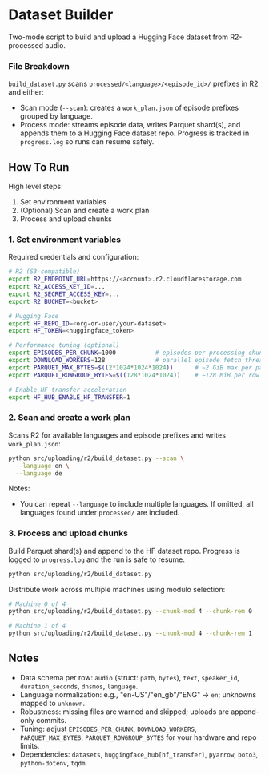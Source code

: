 # Dataset Builder

Two-mode script to build and upload a Hugging Face dataset from R2-processed audio.

### File Breakdown

`build_dataset.py` scans `processed/<language>/<episode_id>/` prefixes in R2 and either:

- Scan mode (`--scan`): creates a `work_plan.json` of episode prefixes grouped by language.
- Process mode: streams episode data, writes Parquet shard(s), and appends them to a Hugging Face dataset repo. Progress is tracked in `progress.log` so runs can resume safely.

## How To Run

High level steps:
1. Set environment variables
2. (Optional) Scan and create a work plan
3. Process and upload chunks

### 1. Set environment variables

Required credentials and configuration:
```bash
# R2 (S3-compatible)
export R2_ENDPOINT_URL=https://<account>.r2.cloudflarestorage.com
export R2_ACCESS_KEY_ID=...
export R2_SECRET_ACCESS_KEY=...
export R2_BUCKET=<bucket>

# Hugging Face
export HF_REPO_ID=<org-or-user/your-dataset>
export HF_TOKEN=<huggingface_token>

# Performance tuning (optional)
export EPISODES_PER_CHUNK=1000           # episodes per processing chunk
export DOWNLOAD_WORKERS=128              # parallel episode fetch threads
export PARQUET_MAX_BYTES=$((2*1024*1024*1024))      # ~2 GiB max per parquet
export PARQUET_ROWGROUP_BYTES=$((128*1024*1024))    # ~128 MiB per row group

# Enable HF transfer acceleration
export HF_HUB_ENABLE_HF_TRANSFER=1
```

### 2. Scan and create a work plan

Scans R2 for available languages and episode prefixes and writes `work_plan.json`:
```bash
python src/uploading/r2/build_dataset.py --scan \
  --language en \
  --language de
```
Notes:
- You can repeat `--language` to include multiple languages. If omitted, all languages found under `processed/` are included.

### 3. Process and upload chunks

Build Parquet shard(s) and append to the HF dataset repo. Progress is logged to `progress.log` and the run is safe to resume.
```bash
python src/uploading/r2/build_dataset.py
```

Distribute work across multiple machines using modulo selection:
```bash
# Machine 0 of 4
python src/uploading/r2/build_dataset.py --chunk-mod 4 --chunk-rem 0

# Machine 1 of 4
python src/uploading/r2/build_dataset.py --chunk-mod 4 --chunk-rem 1
```

## Notes

- Data schema per row: `audio` (struct: `path`, `bytes`), `text`, `speaker_id`, `duration_seconds`, `dnsmos`, `language`.
- Language normalization: e.g., "en-US"/"en_gb"/"ENG" → `en`; unknowns mapped to `unknown`.
- Robustness: missing files are warned and skipped; uploads are append-only commits.
- Tuning: adjust `EPISODES_PER_CHUNK`, `DOWNLOAD_WORKERS`, `PARQUET_MAX_BYTES`, `PARQUET_ROWGROUP_BYTES` for your hardware and repo limits.
- Dependencies: `datasets`, `huggingface_hub[hf_transfer]`, `pyarrow`, `boto3`, `python-dotenv`, `tqdm`.


